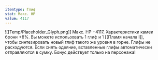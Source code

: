```yaml
---
itemtype: Глиф
stat: Макс. HP 
value: 4117
---
```

![[Temp/Placeholder_Glyph.png]]
Макс. HP +4117. Характеристики камеи брони +8%. Вы можете использовать 1 глиф и 1 [[Пламя начала I]], чтобы синтезировать новый глиф такого же уровня в горне. Глифы не расходуются. Если снять одеяние, вставленные глифы автоматически отправляются в сумку. Бонус действует только на персонажа!
